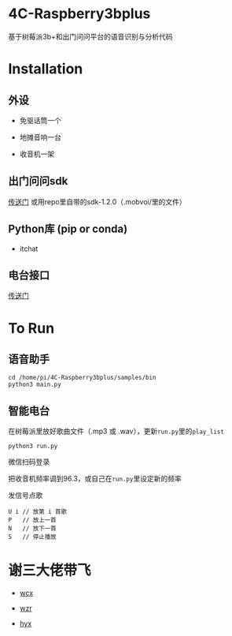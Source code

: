 # 4C-Raspberry3bplus

基于树莓派3b+和出门问问平台的语音识别与分析代码

# Installation

## 外设

* 免驱话筒一个

* 地摊音响一台

* 收音机一架

## 出门问问sdk

[传送门](https://ai.chumenwenwen.com/pages/document/intro?id=download) 或用repo里自带的sdk-1.2.0（.mobvoi/里的文件）

## Python库 (pip or conda)

* itchat

## 电台接口

[传送门]()

# To Run

## 语音助手

```
cd /home/pi/4C-Raspberry3bplus/samples/bin
python3 main.py
```

## 智能电台

在树莓派里放好歌曲文件（.mp3 或 .wav），更新`run.py`里的`play_list`

```
python3 run.py
```

微信扫码登录

把收音机频率调到96.3，或自己在`run.py`里设定新的频率

发信号点歌

```
U i // 放第 i 首歌
P   // 放上一首
N   // 放下一首
S   // 停止播放
```

# 谢三大佬带飞

* [wcx](https://github.com/chenxi-wang)

* [wzr](https://github.com/wzrain)

* [hyx](https://github.com/Riften)